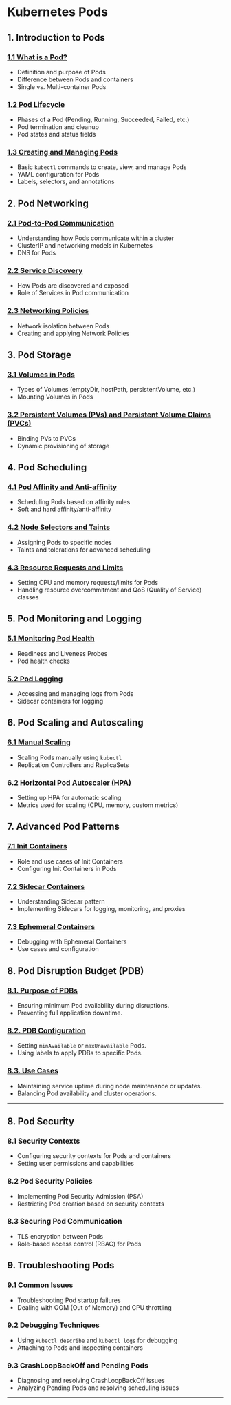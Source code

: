 # Kubernetes Pods

## **1. Introduction to Pods**

### [1.1 What is a Pod?](./01-Intro-to-Pods/1.1-what-is-pod.md)

- Definition and purpose of Pods
- Difference between Pods and containers
- Single vs. Multi-container Pods

### [1.2 Pod Lifecycle](./01-Intro-to-Pods/1.2-Pod-Lifecycle.md)

- Phases of a Pod (Pending, Running, Succeeded, Failed, etc.)
- Pod termination and cleanup
- Pod states and status fields

### [1.3 Creating and Managing Pods](./01-Intro-to-Pods/1.3-Creating-Managing-Pods.md)

- Basic `kubectl` commands to create, view, and manage Pods
- YAML configuration for Pods
- Labels, selectors, and annotations

## **2. Pod Networking**

### [2.1 Pod-to-Pod Communication](./02-Pod-Networking/2.1-Pod-to-Pod-Communication.md)

- Understanding how Pods communicate within a cluster
- ClusterIP and networking models in Kubernetes
- DNS for Pods

### [2.2 Service Discovery](./02-Pod-Networking/2.2-Service-Discovery.md)

- How Pods are discovered and exposed
- Role of Services in Pod communication

### [2.3 Networking Policies](./02-Pod-Networking/2.3-Networking-Policies.md)

- Network isolation between Pods
- Creating and applying Network Policies

## **3. Pod Storage**

### [3.1 Volumes in Pods](./03-Pod-Storage/3.1-Volumes-in-Pods.md)

- Types of Volumes (emptyDir, hostPath, persistentVolume, etc.)
- Mounting Volumes in Pods

### [3.2 Persistent Volumes (PVs) and Persistent Volume Claims (PVCs)](./03-Pod-Storage/3.2-pv-pvc.md)

- Binding PVs to PVCs
- Dynamic provisioning of storage

## **4. Pod Scheduling**

### [4.1 Pod Affinity and Anti-affinity](./04-Pod-Scheduling/4.1-Pod-Affinity-Anti-affinity.md)

- Scheduling Pods based on affinity rules
- Soft and hard affinity/anti-affinity

### [4.2 Node Selectors and Taints](./04-Pod-Scheduling/4.2-Node-Selectors-Taints.md)

- Assigning Pods to specific nodes
- Taints and tolerations for advanced scheduling

### [4.3 Resource Requests and Limits](./04-Pod-Scheduling/4.3-Resource-Requests-Limits.md)

- Setting CPU and memory requests/limits for Pods
- Handling resource overcommitment and QoS (Quality of Service) classes

## **5. Pod Monitoring and Logging**

### [5.1 Monitoring Pod Health](./05-Pod-Monitoring-Logging/5.1-Monitoring-Pod-Health.md)

- Readiness and Liveness Probes
- Pod health checks

### [5.2 Pod Logging](./05-Pod-Monitoring-Logging/5.2-Pod-Logging.md)

- Accessing and managing logs from Pods
- Sidecar containers for logging

## **6. Pod Scaling and Autoscaling**

### [6.1 Manual Scaling](./06-Pod-Scaling-and-Autoscaling/6.1-Manual-Scaling.md)

- Scaling Pods manually using `kubectl`
- Replication Controllers and ReplicaSets

### 6.2 [Horizontal Pod Autoscaler (HPA)](./06-Pod-Scaling-and-Autoscaling/6.2-HPA.md)

- Setting up HPA for automatic scaling
- Metrics used for scaling (CPU, memory, custom metrics)

## **7. Advanced Pod Patterns**

### [7.1 Init Containers](./07-Advanced-Pod-Patterns/7.1-Init-Containers.md)

- Role and use cases of Init Containers
- Configuring Init Containers in Pods

### [7.2 Sidecar Containers](./07-Advanced-Pod-Patterns/7.2-Sidecar-Containers.md)

- Understanding Sidecar pattern
- Implementing Sidecars for logging, monitoring, and proxies

### [7.3 Ephemeral Containers](./07-Advanced-Pod-Patterns/7.3-Ephemeral-Containers.md)

- Debugging with Ephemeral Containers
- Use cases and configuration

## **8. Pod Disruption Budget (PDB)**

### [8.1. Purpose of PDBs](./08-Advanced-Pod-Patterns/8.1-Purpose-of-PDBs.md)

- Ensuring minimum Pod availability during disruptions.
- Preventing full application downtime.

### [8.2. PDB Configuration](./08-Advanced-Pod-Patterns/8.2-PDB-Configuration.md)

- Setting `minAvailable` or `maxUnavailable` Pods.
- Using labels to apply PDBs to specific Pods.

### [8.3. Use Cases](./08-Advanced-Pod-Patterns/8.3-Use-Cases.md)

- Maintaining service uptime during node maintenance or updates.
- Balancing Pod availability and cluster operations.

---

## **8. Pod Security**

### 8.1 Security Contexts

- Configuring security contexts for Pods and containers
- Setting user permissions and capabilities

### 8.2 Pod Security Policies

- Implementing Pod Security Admission (PSA)
- Restricting Pod creation based on security contexts

### 8.3 Securing Pod Communication

- TLS encryption between Pods
- Role-based access control (RBAC) for Pods

## **9. Troubleshooting Pods**

### **9.1 Common Issues**

- Troubleshooting Pod startup failures
- Dealing with OOM (Out of Memory) and CPU throttling

### **9.2 Debugging Techniques**

- Using `kubectl describe` and `kubectl logs` for debugging
- Attaching to Pods and inspecting containers

### **9.3 CrashLoopBackOff and Pending Pods**

- Diagnosing and resolving CrashLoopBackOff issues
- Analyzing Pending Pods and resolving scheduling issues

---
